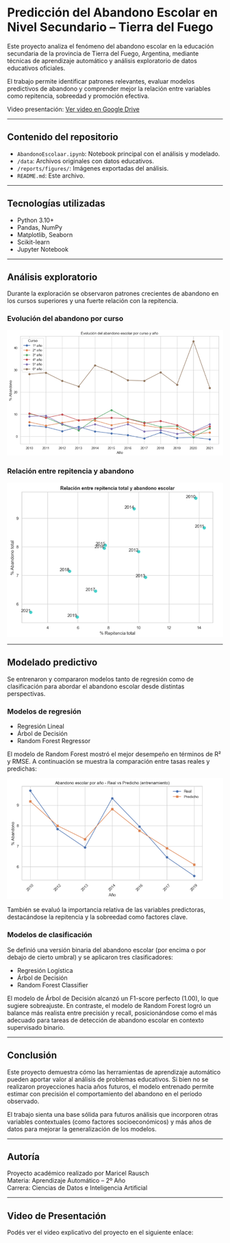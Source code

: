 # Predicción del Abandono Escolar en Nivel Secundario – Tierra del Fuego

Este proyecto analiza el fenómeno del abandono escolar en la educación secundaria de la provincia de Tierra del Fuego, Argentina, mediante técnicas de aprendizaje automático y análisis exploratorio de datos educativos oficiales.

El trabajo permite identificar patrones relevantes, evaluar modelos predictivos de abandono y comprender mejor la relación entre variables como repitencia, sobreedad y promoción efectiva.


Video presentación: [Ver video en Google Drive](https://drive.google.com/file/d/1WGfOljuTdOVR5wRnUK_Py2YvobCvbK-5/view?usp=sharing)

---

## Contenido del repositorio

- `AbandonoEscolaar.ipynb`: Notebook principal con el análisis y modelado.
- `/data`: Archivos originales con datos educativos.
- `/reports/figures/`: Imágenes exportadas del análisis.
- `README.md`: Este archivo.

---

## Tecnologías utilizadas

- Python 3.10+
- Pandas, NumPy
- Matplotlib, Seaborn
- Scikit-learn
- Jupyter Notebook

---

## Análisis exploratorio

Durante la exploración se observaron patrones crecientes de abandono en los cursos superiores y una fuerte relación con la repitencia.

### Evolución del abandono por curso

![Evolución por curso](reports/figures/abandono_por_curso.png)

### Relación entre repitencia y abandono

![Repitencia vs abandono](reports/figures/repitencia_vs_abandono.png)

---

## Modelado predictivo

Se entrenaron y compararon modelos tanto de regresión como de clasificación para abordar el abandono escolar desde distintas perspectivas.

### Modelos de regresión

- Regresión Lineal  
- Árbol de Decisión  
- Random Forest Regressor

El modelo de Random Forest mostró el mejor desempeño en términos de R² y RMSE. A continuación se muestra la comparación entre tasas reales y predichas:

![Predicción vs real](reports/figures/rf_real_vs_pred.png)

También se evaluó la importancia relativa de las variables predictoras, destacándose la repitencia y la sobreedad como factores clave.

### Modelos de clasificación

Se definió una versión binaria del abandono escolar (por encima o por debajo de cierto umbral) y se aplicaron tres clasificadores:

- Regresión Logística  
- Árbol de Decisión  
- Random Forest Classifier

El modelo de Árbol de Decisión alcanzó un F1-score perfecto (1.00), lo que sugiere sobreajuste. En contraste, el modelo de Random Forest logró un balance más realista entre precisión y recall, posicionándose como el más adecuado para tareas de detección de abandono escolar en contexto supervisado binario.

---

## Conclusión

Este proyecto demuestra cómo las herramientas de aprendizaje automático pueden aportar valor al análisis de problemas educativos. Si bien no se realizaron proyecciones hacia años futuros, el modelo entrenado permite estimar con precisión el comportamiento del abandono en el período observado.

El trabajo sienta una base sólida para futuros análisis que incorporen otras variables contextuales (como factores socioeconómicos) y más años de datos para mejorar la generalización de los modelos.

---

## Autoría

Proyecto académico realizado por Maricel Rausch  
Materia: Aprendizaje Automático – 2º Año  
Carrera: Ciencias de Datos e Inteligencia Artificial

---

## Video de Presentación

Podés ver el video explicativo del proyecto en el siguiente enlace:

